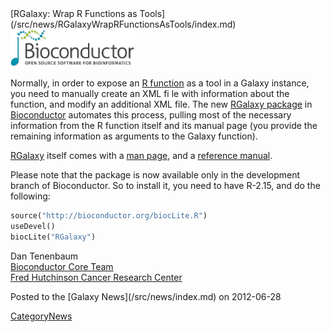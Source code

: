 <div class='newsItemHeader'>[RGalaxy: Wrap R Functions as Tools](/src/news/RGalaxyWrapRFunctionsAsTools/index.md)</div>

<div class='right'><a href='http://bioconductor.org/packages/2.11/bioc/html/RGalaxy.html'><img src="/src/images/Logos/BioconductorLogo.gif" alt="RGalaxy Bioconductor Package" width="200" /></a></div>

Normally, in order to expose an [R function](http://www.r-project.org/) as a tool in a Galaxy instance, you need to manually create an XML fi
le with information about the function, and modify an additional XML 
file.  The new [RGalaxy package](http://bioconductor.org/packages/2.11/bioc/html/RGalaxy.html) in [Bioconductor](http://bioconductor.org/) automates this process, pulling most of the necessary information from the R function itself and its manual page (you provide the remaining information as arguments to the Galaxy function).

[RGalaxy](http://bioconductor.org/packages/2.11/bioc/html/RGalaxy.html) itself comes with a [man page](http://bioconductor.org/packages/2.11/bioc/vignettes/RGalaxy/inst/doc/Rgalaxy-vignette.pdf), and a [reference manual](http://bioconductor.org/packages/2.11/bioc/manuals/RGalaxy/man/RGalaxy.pdf). 

Please note that the package is now available only in the development branch of Bioconductor. So to install it, you need to have R-2.15, and do the following:
```python
source("http://bioconductor.org/biocLite.R")
useDevel()
biocLite("RGalaxy")
```


Dan Tenenbaum<br />
[Bioconductor Core Team](http://www.bioconductor.org/about/core-team/)<br />
[Fred Hutchinson Cancer Research Center](http://www.fhcrc.org/)

<div class='newsItemFooter'>Posted to the [Galaxy News](/src/news/index.md) on 2012-06-28</div>

[CategoryNews](/src/CategoryNews/index.md)
